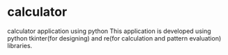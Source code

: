 # calculator
calculator application using python
This application is developed using python tkinter(for designing) and re(for calculation and pattern evaluation) libraries.
